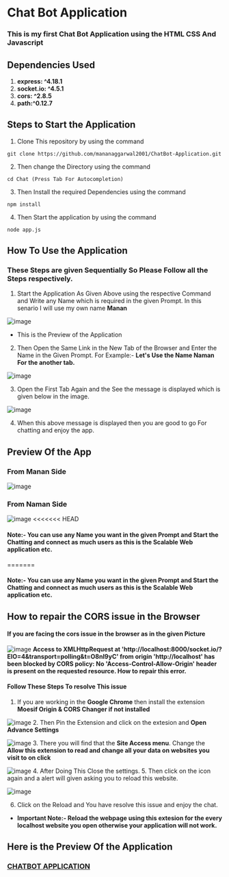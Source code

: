 # **Chat Bot Application**
### This is my first Chat Bot Application using the HTML CSS And Javascript
## **Dependencies Used**
1. **express: ^4.18.1**
2. **socket.io: ^4.5.1**
3. **cors: ^2.8.5**
4. **path:^0.12.7**

## **Steps to Start the Application**

1. Clone This repository by using the command

```
git clone https://github.com/mananaggarwal2001/ChatBot-Application.git
```
2. Then change the Directory using the command
```
cd Chat (Press Tab For Autocompletion)
```
3. Then Install the required Dependencies using the command

```
npm install
```

4. Then Start the application by using the command

```
node app.js
```

## **How To Use the Application**
### **These Steps are given Sequentially So Please Follow all the Steps respectively.**
1. Start the Application As Given Above using the respective Command and Write any Name which is required in the given Prompt. In this senario I will use my own name **Manan**

![image](https://user-images.githubusercontent.com/75381077/180608261-a4813a8a-56ba-4666-ae84-48d4b5bd2345.png)
- This is the Preview of the Application

2. Then Open the Same Link in the New Tab of the Browser and Enter the Name in the Given Prompt.
For Example:- **Let's Use the Name Naman For the another tab.**

![image](https://user-images.githubusercontent.com/75381077/180608656-880a6b43-b890-4158-bd51-28b7526e0efb.png)

3. Open  the First Tab Again and the See the message is displayed which is given below in the image.

![image](https://user-images.githubusercontent.com/75381077/180608785-46e0dc8b-3c7d-48db-aee7-2587c9681923.png)

4. When this above message is displayed then you are good to go For chatting and enjoy the app.

## Preview Of the App
### **From Manan Side**
![image](https://user-images.githubusercontent.com/75381077/180609194-b3c2a7ce-995c-4b06-b1e9-bc81203052b2.png)
### **From Naman Side**
![image](https://user-images.githubusercontent.com/75381077/180609237-3f1a4347-50e3-4877-b143-6fec475ccbb1.png)
<<<<<<< HEAD
#### **Note:- You can use any Name you want in the given Prompt and Start the Chatting and connect as much users as this is the Scalable Web application etc.**
=======
#### **Note:- You can use any Name you want in the given Prompt and Start the Chatting and connect as much users as this is the Scalable Web application etc.**
## **How to repair the CORS issue in the Browser**
#### If you are facing the cors issue in the browser as in the given Picture
![image](https://user-images.githubusercontent.com/75381077/180659247-d46fc487-c635-40e8-b810-b88c1d30a74a.png)
**Access to XMLHttpRequest at 'http://localhost:8000/socket.io/?EIO=4&transport=polling&t=O8nI9yC' from origin 'http://localhost' has been blocked by CORS policy: No 'Access-Control-Allow-Origin' header is present on the requested resource. How to repair this error.**
#### **Follow These Steps To resolve This issue**
1. If you are working in the **Google Chrome** then install the extension **Moesif Origin & CORS Changer if not installed**

![image](https://user-images.githubusercontent.com/75381077/180659390-050a0401-0020-4474-98ce-193909860312.png)
2. Then Pin the Extension and click on the extesion and **Open Advance Settings**

![image](https://user-images.githubusercontent.com/75381077/180659465-69338ad9-3783-49f1-ad25-e41dbb299a59.png)
3. There you will find that the **Site Access menu**. Change the **Allow this extension to read and change all your data on websites you visit to on click**

![image](https://user-images.githubusercontent.com/75381077/180659581-c03d04b5-f063-443f-a00c-7ff480efb54c.png)
4. After Doing This Close the settings.
5. Then click on the icon again and a alert will given asking you to reload this website.

![image](https://user-images.githubusercontent.com/75381077/180659731-a094c29a-2775-4b4c-b95d-d43db823e18e.png)

6. Click on the Reload and You have resolve this issue and enjoy the chat.

- **Important Note:- Reload the webpage using this extesion for the every localhost website you open otherwise your application will not work.**


## **Here is the Preview Of the Application**
### [CHATBOT APPLICATION](http://mananaggarwal.me/ChatBot-Application/)
